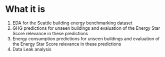 # What it is

1. EDA for the Seattle building energy benchmarking dataset
2. GHG predictions for unseen buildings and evaluation of the Energy Star Score relevance in these predictions
3. Energy consumption predictions for unseen buildings and evaluation of the Energy Star Score relevance in these predictions
4. Data Leak analysis
